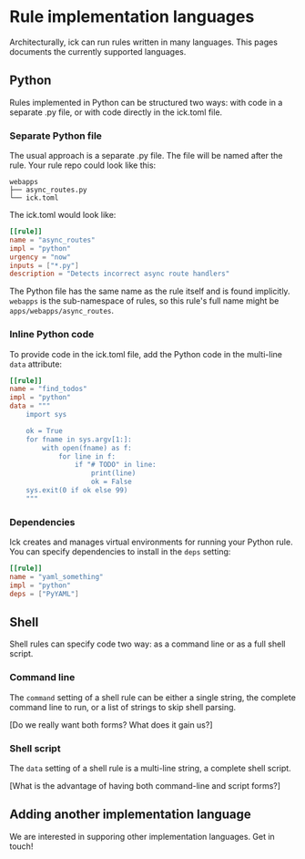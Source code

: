# Rule implementation languages

Architecturally, ick can run rules written in many languages.  This pages
documents the currently supported languages.

## Python

Rules implemented in Python can be structured two ways: with code in a separate
.py file, or with code directly in the ick.toml file.

### Separate Python file

The usual approach is a separate .py file.  The file will be named after the
rule.  Your rule repo could look like this:

```text
webapps
├── async_routes.py
└── ick.toml
```

The ick.toml would look like:

```toml
[[rule]]
name = "async_routes"
impl = "python"
urgency = "now"
inputs = ["*.py"]
description = "Detects incorrect async route handlers"
```

The Python file has the same name as the rule itself and is found implicitly.
`webapps` is the sub-namespace of rules, so this rule's full name might be
`apps/webapps/async_routes`.

### Inline Python code

To provide code in the ick.toml file, add the Python code in the multi-line
`data` attribute:

```toml
[[rule]]
name = "find_todos"
impl = "python"
data = """
    import sys

    ok = True
    for fname in sys.argv[1:]:
        with open(fname) as f:
            for line in f:
                if "# TODO" in line:
                    print(line)
                    ok = False
    sys.exit(0 if ok else 99)
    """
```

### Dependencies

Ick creates and manages virtual environments for running your Python rule. You
can specify dependencies to install in the `deps` setting:

```toml
[[rule]]
name = "yaml_something"
impl = "python"
deps = ["PyYAML"]
```

## Shell

Shell rules can specify code two way: as a command line or as a full shell
script.

### Command line

The `command` setting of a shell rule can be either a single string, the
complete command line to run, or a list of strings to skip shell parsing.

[Do we really want both forms? What does it gain us?]

### Shell script

The `data` setting of a shell rule is a multi-line string, a complete shell
script.

[What is the advantage of having both command-line and script forms?]

## Adding another implementation language

We are interested in supporing other implementation languages.  Get in touch!
